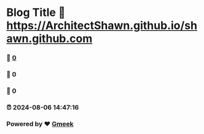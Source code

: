 # Blog Title :link: https://ArchitectShawn.github.io/shawn.github.com 
### :page_facing_up: [0](https://ArchitectShawn.github.io/shawn.github.com/tag.html) 
### :speech_balloon: 0 
### :hibiscus: 0 
### :alarm_clock: 2024-08-06 14:47:16 
### Powered by :heart: [Gmeek](https://github.com/Meekdai/Gmeek)

